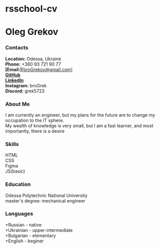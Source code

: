 
# rsschool-cv

# Oleg Grekov

### Contacts

**Location:** Odessa, Ukraine  
**Phone:** +380 93 721 90 77  
**[Email:]**[broGrekov@gmail.com]  
**[GitHub](https://github.com/broGrek)**  
**[LinkedIn](https://www.linkedin.com/in/oleg-grekov-b29364269)**  
**Instagram:** broGrek  
**Discord:** grek5723  

### About Me

I am currently an engineer, but my plans for the future are to change my occupation to the IT sphere.  
My wealth of knowledge is very small, but I am a fast learner, and most importantly, there is a desire  

### Skills

HTML  
CSS  
Figma  
JS(basic)  

### Education

Odessа Polytechnic National University  
master's degree: mechanical engineer  

### Languages

+Russian - native  
+Ukrainian - upper-intermediate  
+Bulgarian - elementary  
+English - beginer
